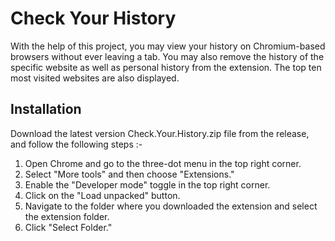 
# Check Your History
With the help of this project, you may view your history on Chromium-based browsers without ever leaving a tab. You may also remove the history of the specific website as well as personal history from the extension. The top ten most visited websites are also displayed.



## Installation

Download the latest version Check.Your.History.zip file from the release, and follow the following steps :-
1. Open Chrome and go to the three-dot menu in the top right corner.
2. Select "More tools" and then choose "Extensions."
3. Enable the "Developer mode" toggle in the top right corner.
4. Click on the "Load unpacked" button.
5. Navigate to the folder where you downloaded the extension and select the extension folder.
6. Click "Select Folder."
    

